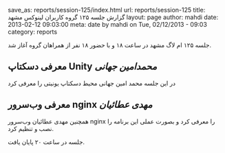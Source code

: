 save_as: reports/session-125/index.html
url: reports/session-125
title: گزارش جلسه ۱۲۵ گروه کاربران لینوکس مشهد
layout: page
author: mahdi
date: 2013-02-12 09:03:00
meta: date by mahdi on Tue, 02/12/2013 - 09:03
category: reports



جلسه ۱۲۵ ام لاگ مشهد در ساعت ۱۸ و با حضور ۱۸ نفر از همراهان گروه آغاز شد.
<!--more-->

## معرفی دسکتاپ Unity *محمدامین جهانی*
در این جلسه محمد امین جهانی محیط دسکتاپ یونیتی را معرفی کرد

## معرفی وب‌سرور nginx *مهدی عطائیان*
همچنین مهدی عطائیان
وب‌سرور nginx را معرفی کرد و بصورت عملی این برنامه را نصب و تنظیم کرد.

جلسه در ساعت ۲۰ پایان یافت.
